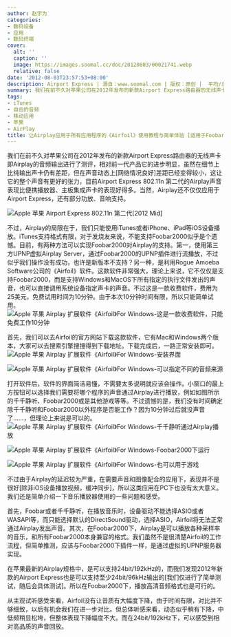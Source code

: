 ```yaml
---
author: 赵宇为
categories:
- 数码设备
- 应用
- 数码终端
cover:
  alt: ''
  caption: ''
  image: https://images.soomal.cc/doc/20120803/00021741.webp
  relative: false
date: '2012-08-03T23:57:53+08:00'
description: Airport Express | 源自：www.soomal.com | 版权：原创 |  平均/总评分：07.82/86
summary: 我们在前不久对苹果公司在2012年发布的新款Airport Express路由器的无线声卡即Airplay的音频输出进行了测评，相对前一代产品它的进步明显。不过，Airplay的局限在于，我们只能使用iTunes或者iPhone、iPad等iOS设备播放。iTunes支持格式有限，对于发烧友来说……
tags:
- iTunes
- 自由的音频
- 移动应用
- 苹果
- AirPlay
title: 让Airplay应用于所有应用程序的《Airfoil》使用教程与简单体验 [适用于Foobar、视频播放、游戏等]
---
```


我们在前不久对苹果公司在2012年发布的新款Airport Express路由器的无线声卡即Airplay的音频输出进行了测评，相对前一代产品它的进步明显，虽然在细节上比纯输出声卡仍有差距，但在声音动态上[网络情况良好]差距已经变得较小，这让它的整个声音有更好的张力，目前Airport Express 802.11n 第二代的Airplay声音表现比便携播放器、主板集成声卡的表现好得多。当然，Airplay还不仅仅应用于Airport Express，还有部分功放、音响支持。

![Apple 苹果 Airport Express 802.11n 第二代[2012 Mid]](https://images.soomal.cc/doc/20120731/00021625.webp)




不过，Airplay的局限在于，我们只能使用iTunes或者iPhone、iPad等iOS设备播放。iTunes支持格式有限，对于发烧友来说，不能支持Foobar2000似乎是个遗憾。目前，有两种方法可以实现Foobar2000对Airplay的支持。第一，使用第三方UPNP虚拟Airplay Server，通过Foobar2000的UPNP插件进行流播放，不过似乎我们操作没有成功，也许是新版本不支持？另一种，是利用Rogue Amoeba Software公司的《Airfoil》软件。这款软件非常强大，理论上来说，它不仅仅是支持Foobar2000，而是支持Windows和MacOS下所有指定的执行文件发出的声音，也可以直接调用系统设备指定声卡的声音。不过这是一款收费软件，费用为25美元，免费试用时间为10分钟。由于本次10分钟时间有限，所以只能简单试用。
![Apple 苹果 Airplay 扩展软件《Airfoil》For Windows-这是一款收费软件，只能免费工作10分钟](https://images.soomal.cc/doc/20120803/00021737.webp)




首先，我们可以去Airfoil的官方网站下载这款软件，它有Mac和Windows两个版本，大家可以去搜索引擎搜搜得到下载地址。下载完成后，一路正常安装即可。
![Apple 苹果 Airplay 扩展软件《Airfoil》For Windows-安装界面](https://images.soomal.cc/doc/20120803/00021735.webp)




![Apple 苹果 Airplay 扩展软件《Airfoil》For Windows-可以指定不同的音频来源](https://images.soomal.cc/doc/20120803/00021738.webp)




打开软件后，软件的界面简洁易懂，不需要太多说明就应该会操作。小窗口的最上方按钮可以选择我们需要将哪个程序的声音通过Airplay进行播放，例如如图所示的千千静听、Foobar2000或是其他游戏等等。不过遗憾的是，我们没有时间确定除千千静听和Foobar2000以外程序是否能工作？因为10分钟过后就没声音了……，但理论上来说是可以的。
![Apple 苹果 Airplay 扩展软件《Airfoil》For Windows-千千静听通过Airplay播放](https://images.soomal.cc/doc/20120803/00021736.webp)




![Apple 苹果 Airplay 扩展软件《Airfoil》For Windows-Foobar2000下运行](https://images.soomal.cc/doc/20120803/00021739.webp)




![Apple 苹果 Airplay 扩展软件《Airfoil》For Windows-也可以用于游戏](https://images.soomal.cc/doc/20120803/00021740.webp)




不过由于Airplay的延迟较为严重，在需要声音和图像配合的应用下，表现并不是很好[除非iOS设备播放视频，缓冲同步]，所以这类应用在PC下也没有太大意义。我们还是简单介绍一下音乐播放器使用的一些问题和感受。

首先，Foobar或者千千静听，在播放音乐时，设备驱动不能选择ASIO或者WASAPI等，而只能选择默认的DirectSound驱动，选择ASIO，Airfoil将无法正常通过Airplay发出声音。其次，在Foobar2000下，Airplay是可以播放各种采样率的音乐，和所有Foobar2000本身兼容的格式。我们虽然不是很清楚Airfoil的工作流程，但简单推测，应该与Foobar2000下插件一样，是通过虚拟的UPNP服务器实现。

在苹果最新的Airplay规格中，是可以支持24bit/192kHz的，而我们发现2012年新款的Airport Express也是可以支持至少24bit/96kHz输出的[我们仅进行了简单测试，随后会具体测试]。所以在Foobar2000下，播放高清音频格式也是可行的。

从主观试听感受来看，Airfoil没有让音质有大幅度下降，由于时间有限，对比并不够细致，以后有机会我们在进一步对比。但总体听感来看，动态似乎稍有下降，中低频稍显松垮，但整体表现下降幅度不大。而在24bit/192kHz下，可以感受到相对高品质的声音回放。
